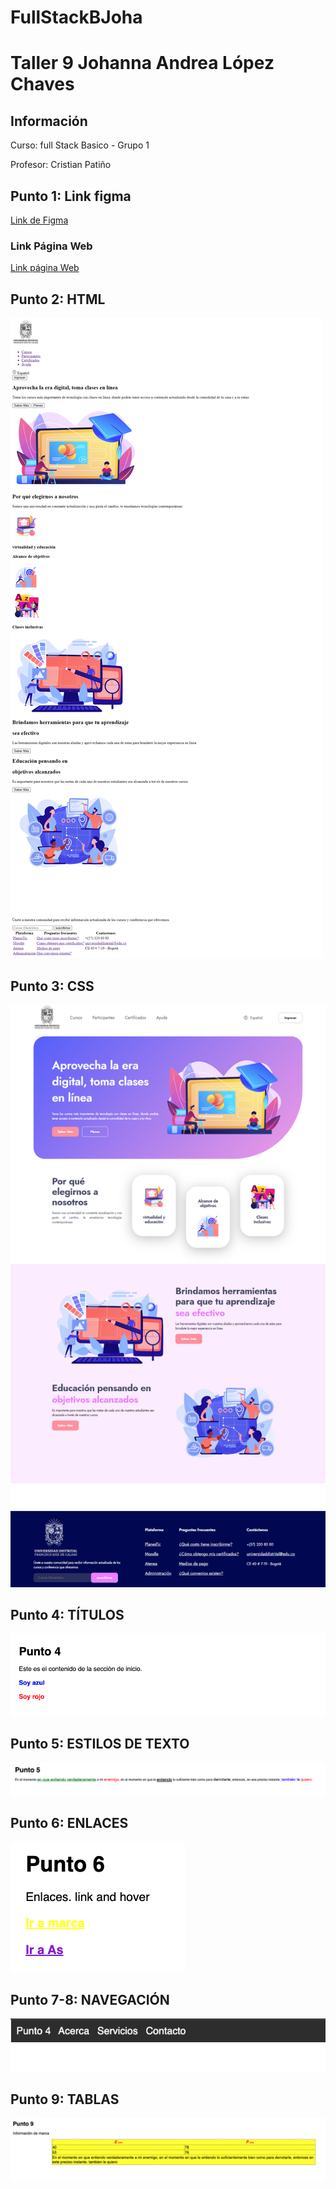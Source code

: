 # FullStackBJoha

<h1>Taller 9 Johanna Andrea López Chaves </h1>

<h2> Información</h2>
<p>Curso: full Stack Basico - Grupo 1 </p>
<p>Profesor: Cristian Patiño</p>
<h2> Punto 1: Link figma</h2>
<a href="" target="_blank">Link de Figma</a>

<h3> Link Página Web</h3>
<a href="https://jlochaves.github.io/menu.html"target="_blank">Link página Web</a>
<h2> Punto 2: HTML</h2>
<img src="./imagenes/Puntohtml.png" alt="html">

<h2> Punto 3: CSS</h2>
<img src="./imagenes/Punto1-3.png" alt="CSS">

<h2> Punto 4: TÍTULOS</h2>
<img src="./imagenes/Punto4.png" alt="Títulos">

<h2> Punto 5: ESTILOS DE TEXTO</h2>
<img src="./imagenes/Punto5.png" alt="Estilos de texto">

<h2> Punto 6: ENLACES</h2>
<img src="./imagenes/Punto6.png" alt="Enlaces">

<h2> Punto 7-8: NAVEGACIÓN</h2>
<img src="./imagenes/Punto6-7.png" alt="Navegación">

<h2> Punto 9: TABLAS</h2>
<img src="./imagenes/Punto9.png" alt="Tablas">
